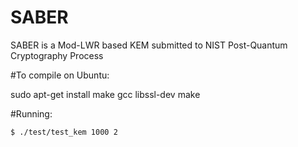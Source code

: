# SABER
SABER is a Mod-LWR based KEM submitted to NIST Post-Quantum Cryptography Process

#To compile on Ubuntu:

sudo apt-get install make gcc libssl-dev
make


#Running:
```sh
$ ./test/test_kem 1000 2
```
